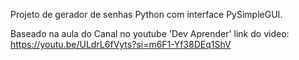 Projeto de gerador de senhas Python com interface PySimpleGUI.

Baseado na aula do Canal no youtube 'Dev Aprender' link do video: https://youtu.be/ULdrL6fVyts?si=m6F1-Yf38DEq1ShV
